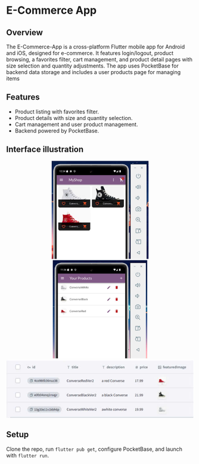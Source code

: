 <!-- 
# myshop

Course: CT312H-Mobile Programming.

Semester 2, Academic year: 2024-2025.

**Student ID**: B2110011

**Student Name**: Nguyen Nhat Hao

**Class Number**: M0M1 
-->
# E-Commerce App

## Overview
The E-Commerce-App is a cross-platform Flutter mobile app for Android and iOS, designed for e-commerce. It features login/logout, product browsing, a favorites filter, cart management, and product detail pages with size selection and quantity adjustments. The app uses PocketBase for backend data storage and includes a user products page for managing items

## Features
- Product listing with favorites filter.
- Product details with size and quantity selection.
- Cart management and user product management.
- Backend powered by PocketBase.

## Interface illustration

<p align="center">
  <img src="assets/image/home2.jpg" width="260"/>
  <img src="assets/image/manageproducts.jpg" width="254"/>
  <br/>
  <img src="assets/image/PocketBase.jpg" width="̀500"/>
</p>

## Setup
Clone the repo, run `flutter pub get`, configure PocketBase, and launch with `flutter run`.
